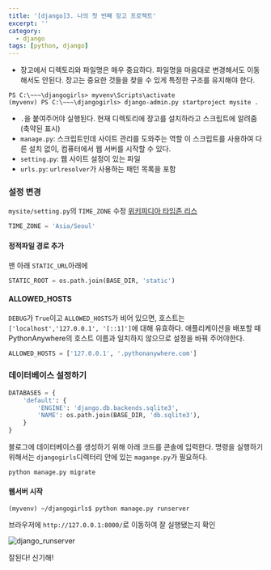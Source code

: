 ```yaml
---
title: '[django]3. 나의 첫 번째 장고 프로젝트'
excerpt: ''
category:
  - django
tags: [python, django]
---
```


- 장고에서 디렉토리와 파일명은 매우 중요하다. 파일명을 마음대로 변경해서도 이동해서도 안된다. 장고는 중요한 것들을 찾을 수 있게 특정한 구조를 유지해야 한다.

```
PS C:\~~~\djangogirls> myvenv\Scripts\activate
(myvenv) PS C:\~~~\djangogirls> django-admin.py startproject mysite .
```

- `.`을 붙여주어야 실행된다. 현재 디렉토리에 장고를 설치하라고 스크립트에 알려줌(축약된 표시)
- `manage.py`: 스크립트인데 사이트 관리를 도와주는 역할 이 스크립트를 사용하여 다른 설치 없이, 컴퓨터에서 웹 서버를 시작할 수 있다.
- `setting.py`: 웹 사이트 설정이 있는 파일
- `urls.py`: `urlresolver`가 사용하는 패턴 목록을 포함

### 설정 변경

`mysite/setting.py`의 `TIME_ZONE` 수정 [위키피디아 타임존 리스](https://en.wikipedia.org/wiki/List_of_tz_database_time_zones)

```python
TIME_ZONE = 'Asia/Seoul'
```

#### 정적파일 경로 추가

맨 아래 `STATIC_URL`아래에

```python
STATIC_ROOT = os.path.join(BASE_DIR, 'static')
```

#### ALLOWED_HOSTS

`DEBUG`가 `True`이고 `ALLOWED_HOSTS`가 비어 있으면, 호스트는 `['localhost','127.0.0.1', '[::1]']`에 대해 유효하다. 애플리케이션을 배포할 때 PythonAnywhere의 호스트 이름과 일치하지 않으므로 설정을 바꿔 주어야한다.

```python
ALLOWED_HOSTS = ['127.0.0.1', '.pythonanywhere.com']
```

### 데이터베이스 설정하기

```python
DATABASES = {
    'default': {
        'ENGINE': 'django.db.backends.sqlite3',
        'NAME': os.path.join(BASE_DIR, 'db.sqlite3'),
    }
}
```

블로그에 데이터베이스를 생성하기 위해 아래 코드를 콘솔에 입력한다. 명령을 실행하기 위해서는 `djangogirls`디렉터리 안에 있는 `magange.py`가 필요하다.

```
python manage.py migrate
```

#### 웹서버 시작

```
(myvenv) ~/djangogirls$ python manage.py runserver
```

브라우저에 `http://127.0.0.1:8000/`로 이동하여 잘 실행됐는지 확인

![django_runserver](https://user-images.githubusercontent.com/53068706/107882446-bae8df80-6f2c-11eb-896d-1bb9e2bd4034.png)

잘된다! 신기해!
